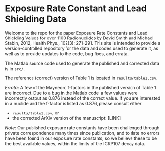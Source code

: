 # Exposure Rate Constant and Lead Shielding Data

Welcome to the repo for the paper Exposure Rate Constants and Lead
Shielding Values for over 1100 Radionuclides by David Smith and Michael
Stabin, 2012, Health Phys., 102(3): 271-291. This site is intended to
provide a version-controlled repository for the data and codes used
to generate it, as well as to provide updates to the code, bug fixes,
and errata.

The Matlab source code used to generate the published and corrected
data is in `src/`.

The reference (correct) version of Table 1 is located in
`results/table1.csv`.

*Errata*: A few of the Mayneord f-factors in the published version of
Table 1 are incorrect. Due to a bug in the Matlab code, a few values
were incorrectly output as 0.876 instead of the correct value. If you
are interested in a nuclide and the f-factor is listed as 0.876, please
consult either
- `results/table1.csv`, or
- the corrected ArXiv version of the manuscript: [LINK]

*Note*: Our published exposure rate constants have been challenged
through private correspondence many times since publication, and to
date no errors have been found in our exposure rate constants, so we
believe these to be the best available values, within the limits of
the ICRP107 decay data.

